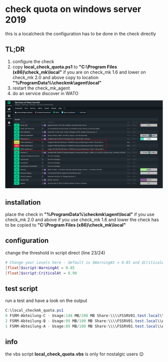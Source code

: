 # check quota on windows server 2019

this is a localcheck the configuration has to be done in the check directly 

## TL;DR

1. configure the check
2. copy **local_check_quota.ps1** to **"C:\Program Files (x86)\check_mk\local\"** if you are on check_mk 1.6 and lower on check_mk 2.0 and above copy to location **"%ProgramData%\checkmk\agent\local"**
3. restart the check_mk_agent
4. do an service discover in WATO

![Output CheckMk](https://github.com/Mokkujin/Checks-for-Check_MK/blob/main/FSRM-Quotas/src/check_mk_show.png)

## installation

place the check in **"%ProgramData%\checkmk\agent\local"** if you use check_mk 2.0 and above
if you use check_mk 1.6 and lower the check has to be copied to **"C:\Program Files (x86)\check_mk\local\"**


## configuration

change the threshold in script direct (line 23/24)

```powershell
# Change your Levels here - default is $WarningAt = 0.85 and $CriticalAt = 0.90
[float]$script:WarningAt = 0.85 
[float]$script:CriticalAt = 0.90
```

## test script

run a test and have a look on the output

```powershell
C:\local_checkmk_quota.ps1
0 FSRM-Abteilung-C - Usage:148 MB/200 MB Share:\\\\FSSRV01.test.local\\Abteilung-C Path:C:\\Share\\Abt_C
2 FSRM-Abteilung-B - Usage:99 MB/100 MB Share:\\\\FSSRV01.test.local\\Abteilung-B Path:C:\\Share\\Abt_B
1 FSRM-Abteilung-A - Usage:89 MB/100 MB Share:\\\\FSSRV01.test.local\\Abteilung-A Path:C:\\Share\\Abt_A
```

## info

the vbs script **local_check_quota.vbs** is only for nostalgic users :wink:
